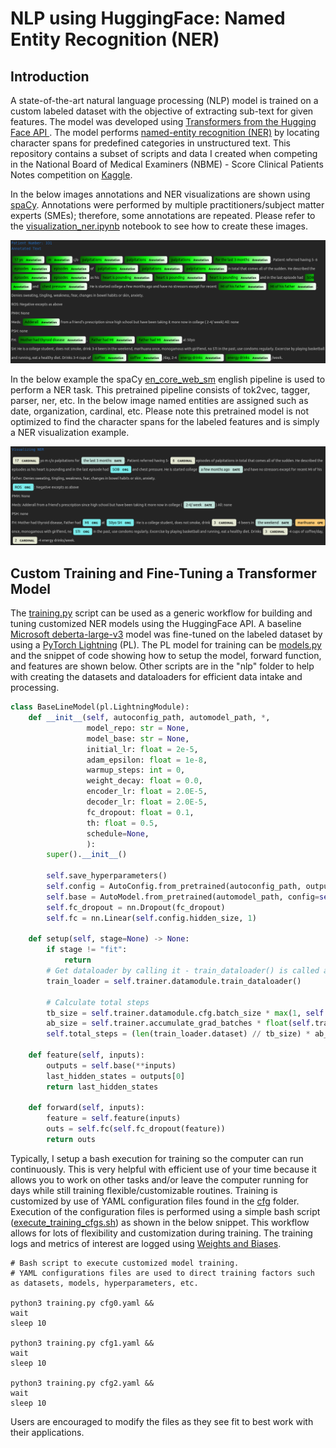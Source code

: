 # NLP using HuggingFace: Named Entity Recognition (NER)
## Introduction
A state-of-the-art natural language processing (NLP) model is trained on a custom labeled dataset with the objective of extracting sub-text for given features. The model was developed using [Transformers from the Hugging Face API ](https://huggingface.co/docs/transformers/index). The model performs [named-entity recognition (NER)](https://en.wikipedia.org/wiki/Named-entity_recognition) by locating character spans for predefined categories in unstructured text.  This repository contains a subset of scripts and data I created when competing in the National Board of Medical Examiners (NBME) - Score Clinical Patients Notes competition on [Kaggle](https://www.kaggle.com/competitions/nbme-score-clinical-patient-notes).

In the below images annotations and NER visualizations are shown using [spaCy](https://spacy.io/). Annotations were performed by multiple practitioners/subject matter experts (SMEs); therefore, some annotations are repeated. Please refer to the [visualization_ner.ipynb](https://github.com/mddunlap924/HuggingFace-NLP-NBME/blob/main/visualization_ner.ipynb) notebook to see how to create these images.

![](https://github.com/mddunlap924/HuggingFace-NLP-NBME/blob/main/imgs/annotated_text.png)

In the below example  the spaCy [en_core_web_sm](https://spacy.io/models/en) english pipeline is used to perform a NER task. This pretrained pipeline consists of tok2vec, tagger, parser, ner, etc. In the below image named entities are assigned such as date, organization, cardinal, etc. Please note this pretrained model is not optimized to find the character spans for the labeled features and is simply a NER visualization example.

![](https://github.com/mddunlap924/HuggingFace-NLP-NBME/blob/main/imgs/visualize_ner.png)

## Custom Training and Fine-Tuning a Transformer Model

The [training.py](https://github.com/mddunlap924/HuggingFace-NLP-NBME/blob/main/training.py) script can be used as a generic workflow for building and tuning customized NER models using the HuggingFace API. A baseline [Microsoft deberta-large-v3](https://huggingface.co/microsoft/deberta-v3-large) model was fine-tuned on the labeled dataset by using a [PyTorch Lightning](https://www.pytorchlightning.ai/) (PL). The PL model for training can be [models.py](https://github.com/mddunlap924/HuggingFace-NLP-NBME/blob/main/nlp/models.py) and the snippet of code showing how to setup the model, forward function, and features are shown below. Other scripts are in the "nlp" folder to help with creating the datasets and dataloaders for efficient data intake and processing.

```python
class BaseLineModel(pl.LightningModule):
    def __init__(self, autoconfig_path, automodel_path, *,
                 model_repo: str = None,
                 model_base: str = None,
                 initial_lr: float = 2e-5,
                 adam_epsilon: float = 1e-8,
                 warmup_steps: int = 0,
                 weight_decay: float = 0.0,
                 encoder_lr: float = 2.0E-5,
                 decoder_lr: float = 2.0E-5,
                 fc_dropout: float = 0.1,
                 th: float = 0.5,
                 schedule=None,
                 ):
        super().__init__()

        self.save_hyperparameters()
        self.config = AutoConfig.from_pretrained(autoconfig_path, output_hidden_states=True)
        self.base = AutoModel.from_pretrained(automodel_path, config=self.config)
        self.fc_dropout = nn.Dropout(fc_dropout)
        self.fc = nn.Linear(self.config.hidden_size, 1)

    def setup(self, stage=None) -> None:
        if stage != "fit":
            return
        # Get dataloader by calling it - train_dataloader() is called after setup() by default
        train_loader = self.trainer.datamodule.train_dataloader()

        # Calculate total steps
        tb_size = self.trainer.datamodule.cfg.batch_size * max(1, self.trainer.gpus)
        ab_size = self.trainer.accumulate_grad_batches * float(self.trainer.max_epochs)
        self.total_steps = (len(train_loader.dataset) // tb_size) * ab_size

    def feature(self, inputs):
        outputs = self.base(**inputs)
        last_hidden_states = outputs[0]
        return last_hidden_states

    def forward(self, inputs):
        feature = self.feature(inputs)
        outs = self.fc(self.fc_dropout(feature))
        return outs
```

Typically, I setup a bash execution for training so the computer can run continuously. This is very helpful with efficient use of your time because it allows you to work on other tasks and/or leave the computer running for days while still training flexible/customizable routines. Training is customized by use of YAML configuration files found in the [cfg](https://github.com/mddunlap924/HuggingFace-NLP-NBME/tree/main/cfgs) folder. Execution of the configuration files is performed using a simple bash script ([execute_training_cfgs.sh](https://github.com/mddunlap924/HuggingFace-NLP-NBME/blob/main/execute_training_cfgs.sh)) as shown in the below snippet. This workflow allows for lots of flexibility and customization during training. The training logs and metrics of interest are logged using [Weights and Biases](https://wandb.ai/site). 

```shell
# Bash script to execute customized model training.
# YAML configurations files are used to direct training factors such as datasets, models, hyperparameters, etc.

python3 training.py cfg0.yaml &&
wait
sleep 10

python3 training.py cfg1.yaml &&
wait
sleep 10

python3 training.py cfg2.yaml &&
wait
sleep 10
```

Users are encouraged to modify the files as they see fit to best work with their applications.
